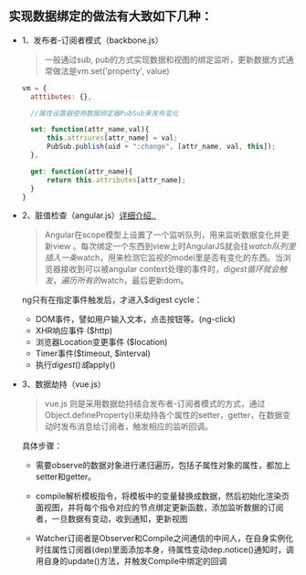 ## 实现数据绑定的做法有大致如下几种：

  * 1、发布者-订阅者模式（backbone.js）

    > 一般通过sub, pub的方式实现数据和视图的绑定监听，更新数据方式通常做法是vm.set('property', value)

    ```js
    vm = {
      atttibutes: {},

      //属性设置器使用数据绑定器PubSub来发布变化   

      set: function(attr_name,val){
          this.attriures[attr_name] = val;
          PubSub.publish(uid + ":change", [attr_name, val, this]);
      },

      get: function(attr_name){
          return this.attributes[attr_name];
      }
    }
    ```

  * 2、脏值检查（angular.js）[详细介绍..](./angular)

    > Angular在scope模型上设置了一个监听队列，用来监听数据变化并更新view 。每次绑定一个东西到view上时AngularJS就会往$watch队列里插入一条$watch，用来检测它监视的model里是否有变化的东西。当浏览器接收到可以被angular context处理的事件时，$digest循环就会触发，遍历所有的$watch，最后更新dom。

    ng只有在指定事件触发后，才进入$digest cycle：

    - DOM事件，譬如用户输入文本，点击按钮等。(ng-click)
    - XHR响应事件 ($http)
    - 浏览器Location变更事件 ($location)
    - Timer事件($timeout, $interval)
    - 执行$digest()或$apply()

  * 3、数据劫持（vue.js）

    > vue.js 则是采用数据劫持结合发布者-订阅者模式的方式，通过Object.defineProperty()来劫持各个属性的setter，getter，在数据变动时发布消息给订阅者，触发相应的监听回调。

    具体步骤：

    - 需要observe的数据对象进行递归遍历，包括子属性对象的属性，都加上 setter和getter。

    - compile解析模板指令，将模板中的变量替换成数据，然后初始化渲染页面视图，并将每个指令对应的节点绑定更新函数，添加监听数据的订阅者，一旦数据有变动，收到通知，更新视图

    - Watcher订阅者是Observer和Compile之间通信的中间人，在自身实例化时往属性订阅器(dep)里面添加本身，待属性变动dep.notice()通知时，调用自身的update()方法，并触发Compile中绑定的回调
